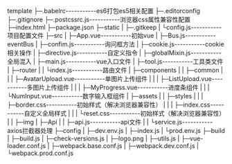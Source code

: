 template
├─.babelrc-----------es6打包es5相关配置
├─.editorconfig
├─.gitignore
├─.postcssrc.js-----------浏览器css属性兼容性配置
├─index.html
├─package.json
├─static
|   ├─.gitkeep
|   └config.js-----------项目配置文件
├─src
|  ├─App.vue-----------初始vue
|  ├─Bus.js-----------eventBus
|  ├─confim.js-----------询问框方法
|  ├─cookie.js-----------cookie相关操作
|  ├─directive.js-----------自定义指令
|  ├─globalMixin.js-----------全局混入
|  ├─main.js-----------vue入口文件
|  ├─tool.js-----------工具类文件
|  ├─router
|  |   └index.js-----------路由文件
|  ├─components
|  |     ├─common
|  |     |   ├─AvatarUpload.vue-----------单图片上传组件
|  |     |   ├─ListUpload.vue-----------多图片上传组件
|  |     |   ├─MyProgress.vue-----------进度条组件
|  |     |   └NumInput.vue-----------数字输入框组件
|  ├─assets
|  |   ├─styles
|  |   |   ├─border.css-----------初始样式（解决浏览器兼容性）
|  |   |   ├─index.css-----------自定义全局样式
|  |   |   └reset.css-----------初始样式（解决浏览器兼容性）
|  |   ├─img
|  ├─Api
|  |  ├─api.js-----------api文件
|  |  └service.js-----------axios拦截器处理
├─config
|   ├─dev.env.js
|   ├─index.js
|   └prod.env.js
├─build
|   ├─build.js
|   ├─check-versions.js
|   ├─logo.png
|   ├─utils.js
|   ├─vue-loader.conf.js
|   ├─webpack.base.conf.js
|   ├─webpack.dev.conf.js
|   └webpack.prod.conf.js
